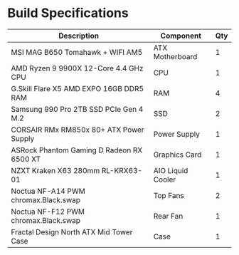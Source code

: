 # Build Specifications

| Description                               | Component         | Qty |
| ----------------------------------------- | ----------------- | --- |
| MSI MAG B650 Tomahawk + WIFI AM5          | ATX Motherboard   | 1   |
| AMD Ryzen 9 9900X 12-Core 4.4 GHz CPU     | CPU               | 1   |
| G.Skill Flare X5 AMD EXPO 16GB DDR5 RAM   | RAM               | 4   |
| Samsung 990 Pro 2TB SSD PCIe Gen 4 M.2    | SSD               | 2   |
| CORSAIR RMx RM850x 80+ ATX Power Supply   | Power Supply      | 1   |
| ASRock Phantom Gaming D Radeon RX 6500 XT | Graphics Card     | 1   |
| NZXT Kraken X63 280mm RL-KRX63-01         | AIO Liquid Cooler | 1   |
| Noctua NF-A14 PWM chromax.Black.swap      | Top Fans          | 2   |
| Noctua NF-F12 PWM chromax.Black.swap      | Rear Fan          | 1   |
| Fractal Design North ATX Mid Tower Case   | Case              | 1   |
